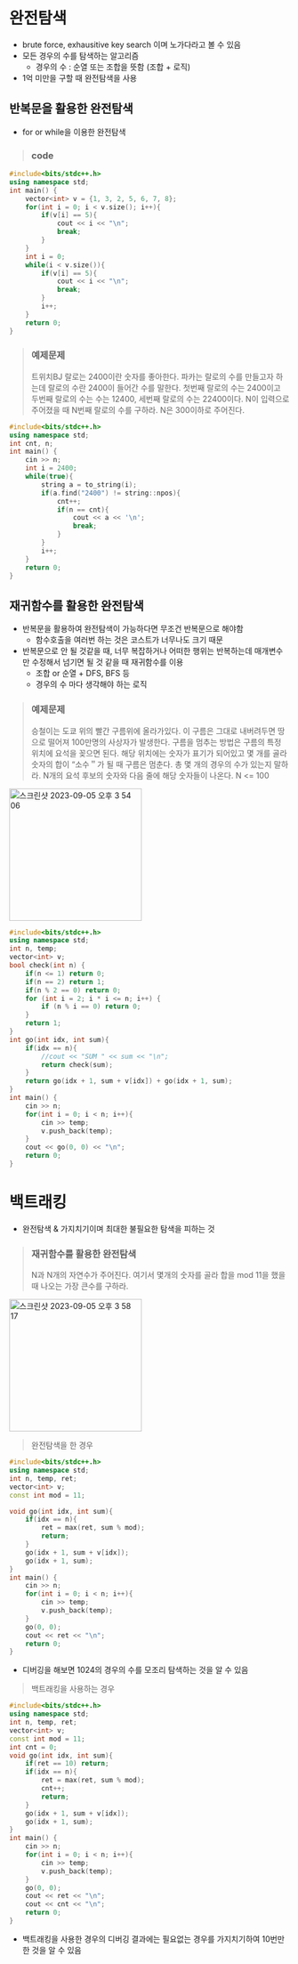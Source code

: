# 완전탐색
- brute force, exhausitive key search 이며 노가다라고 볼 수 있음
- 모든 경우의 수를 탐색하는 알고리즘
  - 경우의 수 : 순열 또는 조합을 뜻함 (조합 + 로직)
- 1억 미만을 구할 때 완전탐색을 사용

## 반복문을 활용한 완전탐색
- for or while을 이용한 완전탐색
> ### code
```cpp
#include<bits/stdc++.h>
using namespace std;  
int main() {
	vector<int> v = {1, 3, 2, 5, 6, 7, 8};
	for(int i = 0; i < v.size(); i++){
		if(v[i] == 5){
			cout << i << "\n";
			break;
		}
	} 
	int i = 0;
	while(i < v.size()){
		if(v[i] == 5){
			cout << i << "\n";
			break;
		}
		i++;
	}
	return 0; 
}
```
> ### 예제문제
> 트위치BJ 랄로는 2400이란 숫자를 좋아한다. 파카는 랄로의 수를 만들고자 하는데 랄로의 수란 2400이 들어간 수를 말한다. 첫번째 랄로의 수는 2400이고 두번째 랄로의 수는 수는 12400, 세번째 랄로의 수는 22400이다. N이 입력으로 주어졌을 때 N번째 랄로의 수를 구하라. N은 300이하로 주어진다.
```cpp
#include<bits/stdc++.h>
using namespace std;  
int cnt, n;
int main() {
	cin >> n;
	int i = 2400; 
	while(true){
		string a = to_string(i);
		if(a.find("2400") != string::npos){
			cnt++;
			if(n == cnt){
				cout << a << '\n';
				break;
			}  
		}
		i++; 
	} 
	return 0; 
}
```
## 재귀함수를 활용한 완전탐색
- 반복문을 활용하여 완전탐색이 가능하다면 무조건 반복문으로 해야함
  - 함수호출을 여러번 하는 것은 코스트가 너무나도 크기 때문
- 반복문으로 안 될 것같을 때, 너무 복잡하거나 어떠한 행위는 반복하는데 매개변수만 수정해서 넘기면 될 것 같을 때 재귀함수를 이용
  - 조합 or 순열 + DFS, BFS 등
  - 경우의 수 마다 생각해야 하는 로직

> ### 예제문제
> 승철이는 도쿄 위의 빨간 구름위에 올라가있다. 이 구름은 그대로 내버려두면 땅으로 떨어져 100만명의 사상자가 발생한다. 구름을 멈추는 방법은 구름의 특정 위치에 요석을 꽂으면 된다. 해당 위치에는 숫자가 표기가 되어있고 몇 개를 골라 숫자의 합이 “소수＂가 될 때 구름은 멈춘다. 총 몇 개의 경우의 수가 있는지 말하라. N개의 요석 후보의 숫자와 다음 줄에 해당 숫자들이 나온다. N <= 100 
<img width="238" alt="스크린샷 2023-09-05 오후 3 54 06" src="https://github.com/ajhwan/Algorithm_study/assets/129160008/85b1f223-e51b-4178-8c3f-6a15ffa0765c">

```cpp
#include<bits/stdc++.h>
using namespace std; 
int n, temp;
vector<int> v;  
bool check(int n) { 
    if(n <= 1) return 0;
    if(n == 2) return 1; 
    if(n % 2 == 0) return 0;
    for (int i = 2; i * i <= n; i++) {
        if (n % i == 0) return 0;
    }
    return 1;
}
int go(int idx, int sum){
	if(idx == n){
		//cout << "SUM " << sum << "\n";
		return check(sum); 
	}
	return go(idx + 1, sum + v[idx]) + go(idx + 1, sum);
}
int main() {
	cin >> n;
	for(int i = 0; i < n; i++){
		cin >> temp;
		v.push_back(temp);
	}
	cout << go(0, 0) << "\n"; 
	return 0; 
}
```

# 백트래킹
- 완전탐색 & 가지치기이며 최대한 불필요한 탐색을 피하는 것

> ### 재귀함수를 활용한 완전탐색
> N과 N개의 자연수가 주어진다. 여기서 몇개의 숫자를 골라 합을 mod 11을 했을 때 나오는 가장 큰수를 구하라.
<img width="238" alt="스크린샷 2023-09-05 오후 3 58 17" src="https://github.com/ajhwan/Algorithm_study/assets/129160008/9e4157f6-9520-466f-bad6-cc0ba97ba0f9">

> 완전탐색을 한 경우
```cpp
#include<bits/stdc++.h>
using namespace std; 
int n, temp, ret;
vector<int> v;   
const int mod = 11;

void go(int idx, int sum){
	if(idx == n){
		ret = max(ret, sum % mod); 
		return;
	}
	go(idx + 1, sum + v[idx]);
	go(idx + 1, sum);
}
int main() {
	cin >> n;
	for(int i = 0; i < n; i++){
		cin >> temp;
		v.push_back(temp);
	}
	go(0, 0);
	cout << ret << "\n"; 
	return 0; 
}
```
- 디버깅을 해보면 1024의 경우의 수를 모조리 탐색하는 것을 알 수 있음
> 백트래킹을 사용하는 경우
```cpp
#include<bits/stdc++.h>
using namespace std; 
int n, temp, ret;
vector<int> v;   
const int mod = 11;
int cnt = 0;
void go(int idx, int sum){
	if(ret == 10) return;
	if(idx == n){
		ret = max(ret, sum % mod); 
		cnt++;
		return;
	}
	go(idx + 1, sum + v[idx]);
	go(idx + 1, sum);
}
int main() {
	cin >> n;
	for(int i = 0; i < n; i++){
		cin >> temp;
		v.push_back(temp);
	}
	go(0, 0);
	cout << ret << "\n"; 
	cout << cnt << "\n";
	return 0; 
}
```
- 백트래킹을 사용한 경우의 디버깅 결과에는 필요없는 경우를 가지치기하여 10번만 한 것을 알 수 있음 
 
